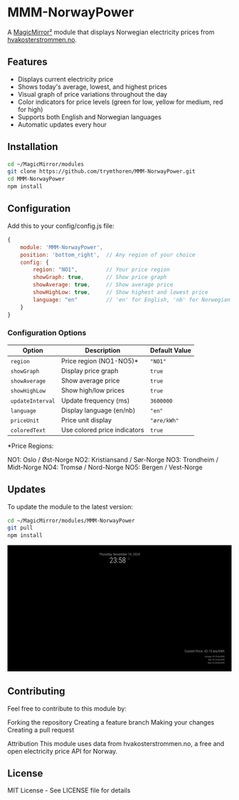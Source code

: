 # MMM-NorwayPower

A [MagicMirror²](https://github.com/MichMich/MagicMirror) module that displays Norwegian electricity prices from [hvakosterstrommen.no](https://www.hvakosterstrommen.no/).

## Features
- Displays current electricity price
- Shows today's average, lowest, and highest prices
- Visual graph of price variations throughout the day
- Color indicators for price levels (green for low, yellow for medium, red for high)
- Supports both English and Norwegian languages
- Automatic updates every hour

## Installation

```bash
cd ~/MagicMirror/modules
git clone https://github.com/trymthoren/MMM-NorwayPower.git
cd MMM-NorwayPower
npm install
```

## Configuration

Add this to your config/config.js file:

```javascript
{
    module: 'MMM-NorwayPower',
    position: 'bottom_right',  // Any region of your choice
    config: {
        region: "NO1",         // Your price region
        showGraph: true,       // Show price graph
        showAverage: true,     // Show average price
        showHighLow: true,     // Show highest and lowest price
        language: "en"         // 'en' for English, 'nb' for Norwegian
    }
}
```
### Configuration Options

| Option           | Description                   | Default Value |
|-----------------|-------------------------------|---------------|
| `region`        | Price region (NO1-NO5)*       | `"NO1"`      |
| `showGraph`     | Display price graph           | `true`       |
| `showAverage`   | Show average price            | `true`       |
| `showHighLow`   | Show high/low prices          | `true`       |
| `updateInterval`| Update frequency (ms)         | `3600000`    |
| `language`      | Display language (en/nb)      | `"en"`       |
| `priceUnit`     | Price unit display            | `"øre/kWh"`  |
| `coloredText`   | Use colored price indicators  | `true`       |

*Price Regions:

NO1: Oslo / Øst-Norge
NO2: Kristiansand / Sør-Norge
NO3: Trondheim / Midt-Norge
NO4: Tromsø / Nord-Norge
NO5: Bergen / Vest-Norge

## Updates
To update the module to the latest version:

```bash
cd ~/MagicMirror/modules/MMM-NorwayPower
git pull
npm install
```

![MMM-NorwayPower Screenshot](screenshot.png)



## Contributing
Feel free to contribute to this module by:

Forking the repository
Creating a feature branch
Making your changes
Creating a pull request

Attribution
This module uses data from hvakosterstrommen.no, a free and open electricity price API for Norway.

## License

MIT License - See LICENSE file for details

